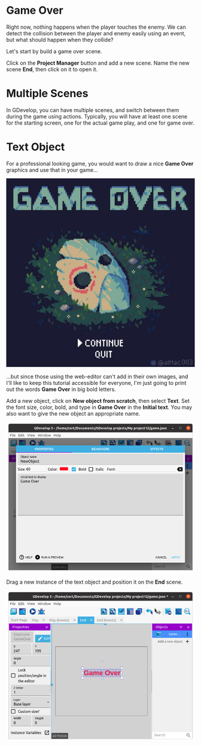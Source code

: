 # Game Over

Right now, nothing happens when the player touches the enemy.
We can detect the collision between the player and enemy easily using an event, but what should happen when they collide?

Let's start by build a game over scene.

Click on the **Project Manager** button and add a new scene.
Name the new scene **End**, then click on it to open it.

# Multiple Scenes

In GDevelop, you can have multiple scenes, and switch between them during the game using actions.
Typically, you will have at least one scene for the starting screen, one for the actual game play, and one for game over.

# Text Object

For a professional looking game, you would want to draw a nice **Game Over** graphics and use that in your game...

![](images/gameOverNice.jpg)

...but since those using the web-editor can't add in their own images, and I'll like to keep this tutorial accessible for everyone, I'm just going to print out the words **Game Over** in big bold letters.

Add a new object, click on **New object from scratch**, then select **Text**.
Set the font size, color, bold, and type in **Game Over** in the **Initial text**.
You may also want to give the new object an appropriate name.

![](images/text.png)

Drag a new instance of the text object and position it on the **End** scene.

![](images/gameOverScene.png)
